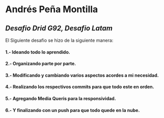 # Andrés Peña Montilla 
## _Desafio Drid G92, Desafio Latam_ 

El Siguiente desafio se hizo de la siguiente manera: 
#### 1.- Ideando todo lo aprendido. 
#### 2.- Organizando parte por parte. 
#### 3.- Modificando y cambiando varios aspectos acordes a mi necesidad. 
#### 4.- Realizando los respectivos commits para que todo este en orden.
#### 5.- Agregando Media Queris para la responsividad.
#### 6.- Y finalizando con un push para que todo quede en la nube.
